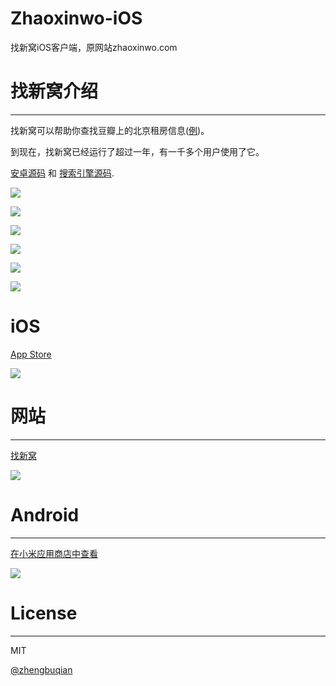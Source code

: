 # Zhaoxinwo-iOS
找新窝iOS客户端，原网站zhaoxinwo.com

# 找新窝介绍
---

找新窝可以帮助你查找豆瓣上的北京租房信息([例](http://www.douban.com/group/26926))。

到现在，找新窝已经运行了超过一年，有一千多个用户使用了它。

[安卓源码](https://github.com/zhaoxinwo/zhaoxinwo-android) 和 [搜索引擎源码](https://github.com/zhengbuqian/zufang).

![](iOS-Screenshot01.png)

![](iOS-Screenshot02.png)

![](iOS-Screenshot03.png)

![](screenshot.png)

![](screenshot1.jpg)

![](screenshot2.jpg)

# iOS

[App Store](https://itunes.apple.com/cn/app/zhao-xin-wo/id1086589862?l=en&mt=8)

![](iOS_Version1_0.gif)

# 网站
---

[找新窝](http://zhaoxinwo.com)

![](zhaoxinwo-web.gif)

# Android
---

[在小米应用商店中查看](http://app.mi.com/detail/83659)

![](zhaoxinwo-android.gif)

# License
---

MIT

[@zhengbuqian](https://github.com/zhengbuqian)